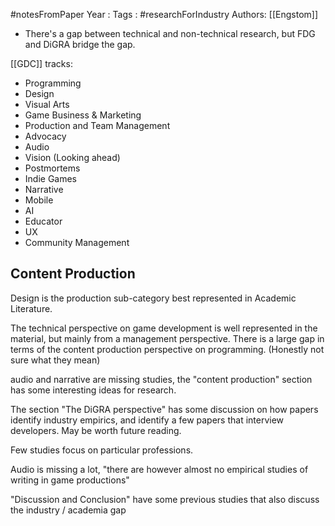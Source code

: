 #notesFromPaper
Year   :
Tags   : #researchForIndustry
Authors: [[Engstom]]

 - There's a gap between technical and non-technical research, but FDG and DiGRA bridge the gap.

[[GDC]] tracks:

 - Programming
 - Design
 - Visual Arts
 - Game Business & Marketing
 - Production and Team Management
 - Advocacy
 - Audio
 - Vision (Looking ahead)
 - Postmortems
 - Indie Games
 - Narrative
 - Mobile
 - AI
 - Educator
 - UX
 - Community Management

Content Production
------------------

Design is the production sub-category best represented in Academic Literature.

The technical perspective on game development is well represented in the material, but mainly from a management perspective. There is a large gap in terms of the content production perspective on programming. (Honestly not sure what they mean)

audio and narrative are missing studies, the "content production" section has some interesting ideas for research.

The section "The DiGRA perspective" has some discussion on how papers identify industry empirics, and identify a few papers that interview developers. May be worth future reading.

Few studies focus on particular professions.

Audio is missing a lot, "there are however almost no empirical studies of writing in game productions"

"Discussion and Conclusion" have some previous studies that also discuss the industry / academia gap
